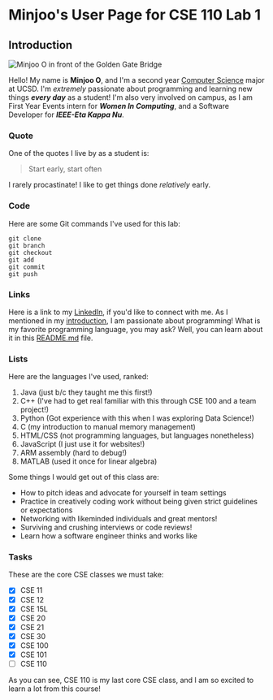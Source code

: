 # Minjoo's User Page for CSE 110 Lab 1
## Introduction

![Minjoo O in front of the Golden Gate Bridge](https://github.com/user-attachments/assets/08fe356b-b16f-42ef-bde7-49dc1dd8d387)

Hello! My name is **Minjoo O**, and I'm a second year <ins>Computer Science</ins> major at UCSD. I'm _extremely_ passionate about programming and learning new things ***every day*** as a student! I'm also very involved on campus, as I am First Year Events intern for ***Women In Computing***, and a Software Developer for ***IEEE-Eta Kappa Nu***.

### Quote
One of the quotes I live by as a student is:
> Start early, start often

I rarely procastinate! I like to get things done _relatively_ early.

### Code
Here are some Git commands I've used for this lab:
```
git clone
git branch
git checkout
git add
git commit
git push
```
### Links
Here is a link to my [LinkedIn](https://linkedin.com/in/minjoo-o), if you'd like to connect with me.
As I mentioned in my [introduction](#Introduction), I am passionate about programming! What is my favorite programming language, you may ask? Well, you can learn about it in this [README.md](README.md) file.

### Lists
Here are the languages I've used, ranked:
1. Java (just b/c they taught me this first!)
2. C++ (I've had to get real familiar with this through CSE 100 and a team project!)
3. Python (Got experience with this when I was exploring Data Science!)
4. C (my introduction to manual memory management)
5. HTML/CSS (not programming languages, but languages nonetheless)
6. JavaScript (I just use it for websites!)
7. ARM assembly (hard to debug!)
8. MATLAB (used it once for linear algebra)
   
Some things I would get out of this class are:
- How to pitch ideas and advocate for yourself in team settings
- Practice in creatively coding work without being given strict guidelines or expectations
- Networking with likeminded individuals and great mentors!
- Surviving and crushing interviews or code reviews!
- Learn how a software engineer thinks and works like

### Tasks
These are the core CSE classes we must take:
- [x] CSE 11
- [x] CSE 12
- [x] CSE 15L
- [x] CSE 20
- [x] CSE 21
- [x] CSE 30
- [x] CSE 100
- [x] CSE 101
- [ ] CSE 110

As you can see, CSE 110 is my last core CSE class, and I am so excited to learn a lot from this course!



